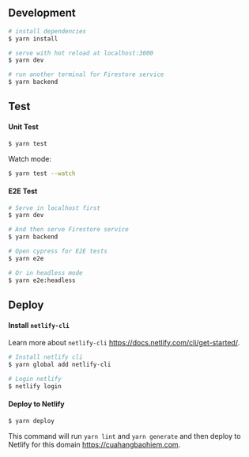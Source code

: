 ## Development

```bash
# install dependencies
$ yarn install

# serve with hot reload at localhost:3000
$ yarn dev

# run another terminal for Firestore service
$ yarn backend
```

## Test

#### Unit Test

```bash
$ yarn test
```

Watch mode:

```bash
$ yarn test --watch
```

#### E2E Test

```bash
# Serve in localhost first
$ yarn dev

# And then serve Firestore service
$ yarn backend

# Open cypress for E2E tests
$ yarn e2e

# Or in headless mode
$ yarn e2e:headless
```

## Deploy

#### Install `netlify-cli`

Learn more about `netlify-cli` https://docs.netlify.com/cli/get-started/.

```bash
# Install netlify cli
$ yarn global add netlify-cli

# Login netlify
$ netlify login
```

#### Deploy to Netlify

```bash
$ yarn deploy
```

This command will run `yarn lint` and `yarn generate` and then deploy to Netlify for this domain https://cuahangbaohiem.com.
